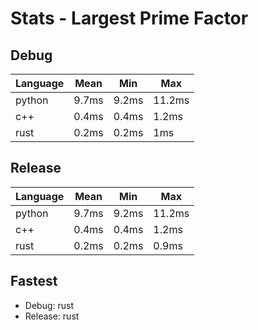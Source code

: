 # Stats - Largest Prime Factor

## Debug

| Language | Mean  | Min   | Max    |
| -------- | ----- | ----- | ------ |
| python   | 9.7ms | 9.2ms | 11.2ms |
| c++      | 0.4ms | 0.4ms | 1.2ms  |
| rust     | 0.2ms | 0.2ms | 1ms    |

## Release

| Language | Mean  | Min   | Max    |
| -------- | ----- | ----- | ------ |
| python   | 9.7ms | 9.2ms | 11.2ms |
| c++      | 0.4ms | 0.4ms | 1.2ms  |
| rust     | 0.2ms | 0.2ms | 0.9ms  |

## Fastest

- Debug: rust
- Release: rust
